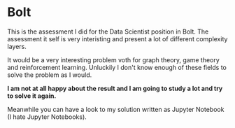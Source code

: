 # Bolt
This is the assessment I did for the Data Scientist position in Bolt.
The assessment it self is very interisting and present a lot of different complexity layers.

It would be a very interesting problem voth for graph theory, game theory and reinforcement learning.
Unluckily I don't know enough of these fields to solve the problem as I would.

**I am not at all happy about the result and I am going to study a lot and try to solve it again.**

Meanwhile you can have a look to my solution written as Jupyter Notebook (I hate Jupyter Notebooks).
